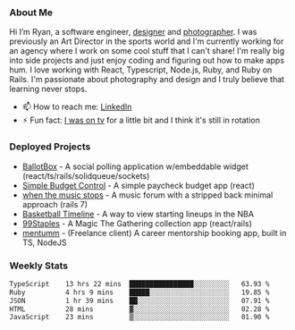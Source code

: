 ### About Me
Hi I’m Ryan, a software engineer, [designer](https://www.denvermullets.com/video) and [photographer](https://www.denvermullets.com/). I was previously an Art Director in the sports world and I'm currently working for an agency where I work on some cool stuff that I can't share! I'm really big into side projects and just enjoy coding and figuring out how to make apps hum. I love working with React, Typescript, Node.js, Ruby, and Ruby on Rails. I'm passionate about photography and design and I truly believe that learning never stops.

- 📫 How to reach me: [LinkedIn](https://www.linkedin.com/in/ryanvaznis)
- ⚡ Fun fact: [I was on tv](https://vimeo.com/381425882) for a little bit and I think it's still in rotation

### Deployed Projects
- [BallotBox](https://voteballotbox.com/) - A social polling application w/embeddable widget (react/ts/rails/solidqueue/sockets)
- [Simple Budget Control](https://simplebudgetcontrol.com/) - A simple paycheck budget app (react)
- [when the music stops](https://whenthemusicstops.net) - A music forum with a stripped back minimal approach (rails 7)
- [Basketball Timeline](https://basketball-timeline.com/?team=PHO&year=2023) - A way to view starting lineups in the NBA
- [99Staples](https://www.99staples.com/collections/denvermullets/9) - A Magic The Gathering collection app (react/rails)
- [mentumm](https://portal.mentumm.com/) - (Freelance client) A career mentorship booking app, built in TS, NodeJS

### Weekly Stats
<!--START_SECTION:waka-->

```txt
TypeScript    13 hrs 22 mins  ████████████████░░░░░░░░░   63.93 %
Ruby          4 hrs 9 mins    █████░░░░░░░░░░░░░░░░░░░░   19.85 %
JSON          1 hr 39 mins    ██░░░░░░░░░░░░░░░░░░░░░░░   07.91 %
HTML          28 mins         ▓░░░░░░░░░░░░░░░░░░░░░░░░   02.28 %
JavaScript    23 mins         ▒░░░░░░░░░░░░░░░░░░░░░░░░   01.90 %
```

<!--END_SECTION:waka-->
